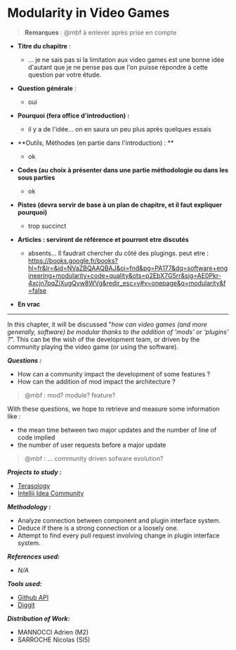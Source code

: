 # Modularity in Video Games

> **Remarques** : @mbf à enlever après prise en compte

* **Titre du chapitre** :
   * ... je ne sais pas si la limitation aux video games est une bonne idée d'autant que je ne pense pas que l'on puisse répondre à cette question par votre étude.
* **Question générale** :
   * oui
* **Pourquoi \(fera office d'introduction\) :**
   * il y a de l'idée... on en saura un peu plus après quelques essais
* **Outils, Méthodes \(en partie dans l'introduction\) : **
  * ok
* **Codes \(au choix à présenter dans une partie méthodologie ou dans les sous parties**
  *   ok
* **Pistes \(devra servir de base à un plan de chapitre, et il faut expliquer pourquoi\)**
  * trop succinct
* **Articles : serviront de référence et pourront etre discutés**
  * absents... Il faudrait chercher du côté des plugings. 
  peut etre : 
https://books.google.fr/books?hl=fr&lr=&id=NVaZBQAAQBAJ&oi=fnd&pg=PA177&dq=software+engineering+modularity+code+quality&ots=p2EbX7G5rr&sig=AE0Pkr-4xcjn7pqZiXugQyw8WVg&redir_esc=y#v=onepage&q=modularity&f=false

* **En vrac**

--------


In this chapter, it will be discussed "_how can video games \(and more generally, software\) be modular thanks to the addition of 'mods' or 'plugins' ?_". This can be the wish of the development team, or driven by the community playing the video game \(or using the software\).

_**Questions :**_

* How can a community impact the development of some features ?
* How can the addition of mod impact the architecture ?
>@mbf : mod? module? feature?

With these questions, we hope to retrieve and measure some information like : 
*  the mean time between two major updates and the number of line of code implied
* the number of user requests before a major update
>@mbf : ... community driven sofware evolution? 

_**Projects to study :**_

* [Terasology](https://github.com/MovingBlocks/Terasology)
* [Intellij Idea Community](https://github.com/JetBrains/intellij-community)

_**Methodology :**_

* Analyze connection between component and plugin interface system.
* Deduce if there is a strong connection or a loosely one.
* Attempt to find every pull request involving change in plugin interface system.

_**References used:**_

* _N/A_

_**Tools used:**_

* [Github API](https://developer.github.com/v3/)
* [Diggit](https://github.com/jrfaller/diggit)

_**Distribution of Work:**_

* MANNOCCI Adrien \(M2\)
* SARROCHE Nicolas \(SI5\)



